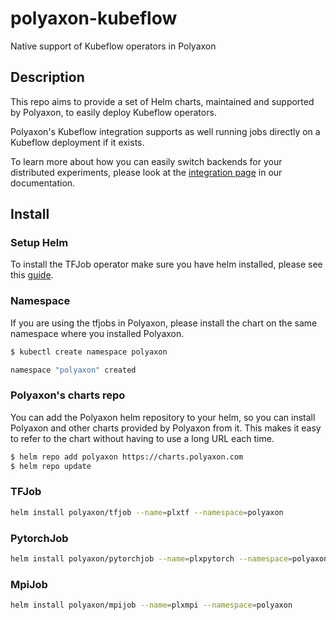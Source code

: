# polyaxon-kubeflow

Native support of Kubeflow operators in Polyaxon


## Description

This repo aims to provide a set of Helm charts, maintained and supported by Polyaxon, to easily deploy Kubeflow operators.

Polyaxon's Kubeflow integration supports as well running jobs directly on a Kubeflow deployment if it exists.

To learn more about how you can easily switch backends for your distributed experiments, please look at the [integration page](https://docs.polyaxon.com/integrations/kubeflow/) in our documentation.

## Install

### Setup Helm

To install the TFJob operator make sure you have helm installed, please see this [guide](https://docs.polyaxon.com/guides/setup-helm/).

### Namespace

If you are using the tfjobs in Polyaxon, please install the chart on the same namespace where you installed Polyaxon.

```bash
$ kubectl create namespace polyaxon

namespace "polyaxon" created
```

### Polyaxon's charts repo

You can add the Polyaxon helm repository to your helm, so you can install Polyaxon and other charts provided by Polyaxon from it. 
This makes it easy to refer to the chart without having to use a long URL each time.

```bash
$ helm repo add polyaxon https://charts.polyaxon.com
$ helm repo update
```

### TFJob

```bash
helm install polyaxon/tfjob --name=plxtf --namespace=polyaxon
```

### PytorchJob

```bash
helm install polyaxon/pytorchjob --name=plxpytorch --namespace=polyaxon
```

### MpiJob 

```bash
helm install polyaxon/mpijob --name=plxmpi --namespace=polyaxon
````
